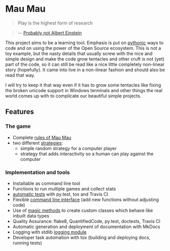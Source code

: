 # Mau Mau

> Play is the highest form of research

> -- [Probably not Albert Einstein](http://quoteinvestigator.com/2014/08/21/play-research/)

This project aims to be a learning tool. Emphasis is put on [pythonic](https://gist.github.com/JeffPaine/6213790) ways to code and on using the power of the Open Source ecosystem. This is not a toy example, but the nasty details that usually screw with the nice and simple design and make the code grow tentacles and other cruft is not (yet) part of the code, so it can still be read like a nice little completely non-linear story (hopefully). It came into live in a non-linear fashion and should also be read that way.

I will try to keep it that way even if it has to grow some tentacles like fixing the broken unicode support in Windows terminals and other things the real world comes up with to complicate our beautiful simple projects.

## Features

### The game

* Complete [rules of Mau Mau](guide/rules.md)
* two different [strategies](implementation/explore.md#strategypy-how-to-play):
    * simple random strategy for a computer player
    * strategy that adds interactivity so a human can play against the computer

### Implementation and tools

* Installable as command line tool
* Functions to run multiple games and collect stats
* [automatic tests](https://github.com/obestwalter/mau-mau/blob/master/tests/) with py.test, tox and Travis CI
* Flexible [command line interface](https://github.com/obestwalter/mau-mau/blob/master/mau_mau/cli.py) (add new functions without adjusting code)
* Use of [magic methods](implementation/remarks.md#magic-methods-protocols) to create custom classes which behave like inbuilt data types
* Quality Assurance: flake8, QuantifiedCode, py.test, doctests, Travis CI
* Automatic generation and deployment of documentation with MkDocs
* Logging with stdlib [logging module](https://docs.python.org/3/library/logging.html)
* Developer task automation with tox (building and deploying docs, running tests)
